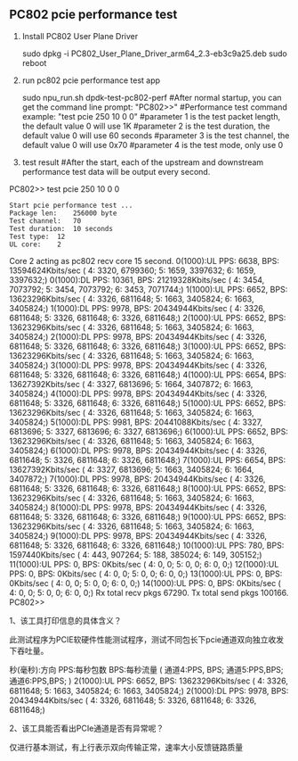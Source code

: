 ##	PC802 pcie performance test

1. Install PC802 User Plane Driver

	sudo dpkg -i PC802_User_Plane_Driver_arm64_2.3-eb3c9a25.deb
	sudo reboot

2. run pc802 pcie performance test app

	sudo npu_run.sh dpdk-test-pc802-perf
	#After normal startup, you can get the command line prompt: "PC802>>"
	#Performance test command example: "test pcie 250 10 0 0"
    #parameter 1 is the test packet length, the default value 0 will use 1K
    #parameter 2 is the test duration, the default value 0 will use 60 seconds
    #parameter 3 is the test channel, the default value 0 will use 0x70
    #parameter 4 is the test mode, only use 0

3. test result
	#After the start, each of the upstream and downstream performance test data will be output every second.

PC802>> test pcie 250 10 0 0

	Start pcie performance test ...
	Package len:	256000 byte
	Test channel:	70
	Test duration:	10 seconds
	Test type:	12
	UL core:	2


Core 2 acting as pc802 recv core 15 second.
0(1000):UL PPS: 6638, BPS: 13594624Kbits/sec ( 4: 3320, 6799360; 5: 1659, 3397632; 6: 1659, 3397632;)
0(1000):DL PPS: 10361, BPS: 21219328Kbits/sec ( 4: 3454, 7073792; 5: 3454, 7073792; 6: 3453, 7071744;)
1(1000):UL PPS: 6652, BPS: 13623296Kbits/sec ( 4: 3326, 6811648; 5: 1663, 3405824; 6: 1663, 3405824;)
1(1000):DL PPS: 9978, BPS: 20434944Kbits/sec ( 4: 3326, 6811648; 5: 3326, 6811648; 6: 3326, 6811648;)
2(1000):UL PPS: 6652, BPS: 13623296Kbits/sec ( 4: 3326, 6811648; 5: 1663, 3405824; 6: 1663, 3405824;)
2(1000):DL PPS: 9978, BPS: 20434944Kbits/sec ( 4: 3326, 6811648; 5: 3326, 6811648; 6: 3326, 6811648;)
3(1000):UL PPS: 6652, BPS: 13623296Kbits/sec ( 4: 3326, 6811648; 5: 1663, 3405824; 6: 1663, 3405824;)
3(1000):DL PPS: 9978, BPS: 20434944Kbits/sec ( 4: 3326, 6811648; 5: 3326, 6811648; 6: 3326, 6811648;)
4(1000):UL PPS: 6654, BPS: 13627392Kbits/sec ( 4: 3327, 6813696; 5: 1664, 3407872; 6: 1663, 3405824;)
4(1000):DL PPS: 9978, BPS: 20434944Kbits/sec ( 4: 3326, 6811648; 5: 3326, 6811648; 6: 3326, 6811648;)
5(1000):UL PPS: 6652, BPS: 13623296Kbits/sec ( 4: 3326, 6811648; 5: 1663, 3405824; 6: 1663, 3405824;)
5(1000):DL PPS: 9981, BPS: 20441088Kbits/sec ( 4: 3327, 6813696; 5: 3327, 6813696; 6: 3327, 6813696;)
6(1000):UL PPS: 6652, BPS: 13623296Kbits/sec ( 4: 3326, 6811648; 5: 1663, 3405824; 6: 1663, 3405824;)
6(1000):DL PPS: 9978, BPS: 20434944Kbits/sec ( 4: 3326, 6811648; 5: 3326, 6811648; 6: 3326, 6811648;)
7(1000):UL PPS: 6654, BPS: 13627392Kbits/sec ( 4: 3327, 6813696; 5: 1663, 3405824; 6: 1664, 3407872;)
7(1000):DL PPS: 9978, BPS: 20434944Kbits/sec ( 4: 3326, 6811648; 5: 3326, 6811648; 6: 3326, 6811648;)
8(1000):UL PPS: 6652, BPS: 13623296Kbits/sec ( 4: 3326, 6811648; 5: 1663, 3405824; 6: 1663, 3405824;)
8(1000):DL PPS: 9978, BPS: 20434944Kbits/sec ( 4: 3326, 6811648; 5: 3326, 6811648; 6: 3326, 6811648;)
9(1000):UL PPS: 6652, BPS: 13623296Kbits/sec ( 4: 3326, 6811648; 5: 1663, 3405824; 6: 1663, 3405824;)
9(1000):DL PPS: 9978, BPS: 20434944Kbits/sec ( 4: 3326, 6811648; 5: 3326, 6811648; 6: 3326, 6811648;)
10(1000):UL PPS: 780, BPS: 1597440Kbits/sec ( 4: 443, 907264; 5: 188, 385024; 6: 149, 305152;)
11(1000):UL PPS: 0, BPS: 0Kbits/sec ( 4: 0, 0; 5: 0, 0; 6: 0, 0;)
12(1000):UL PPS: 0, BPS: 0Kbits/sec ( 4: 0, 0; 5: 0, 0; 6: 0, 0;)
13(1000):UL PPS: 0, BPS: 0Kbits/sec ( 4: 0, 0; 5: 0, 0; 6: 0, 0;)
14(1000):UL PPS: 0, BPS: 0Kbits/sec ( 4: 0, 0; 5: 0, 0; 6: 0, 0;)
Rx total recv pkgs 67290.
Tx total send pkgs 100166.
PC802>>



1、该工具打印信息的具体含义？

此测试程序为PCIE软硬件性能测试程序，测试不同包长下pcie通道双向独立收发下吞吐量。

秒(毫秒):方向 PPS:每秒包数    BPS:每秒流量    ( 通道4:PPS, BPS;    通道5:PPS,BPS;    通道6:PPS,BPS;  )
2(1000):UL PPS: 6652, BPS: 13623296Kbits/sec ( 4: 3326, 6811648; 5: 1663, 3405824; 6: 1663, 3405824;)
2(1000):DL PPS: 9978, BPS: 20434944Kbits/sec ( 4: 3326, 6811648; 5: 3326, 6811648; 6: 3326, 6811648;)

2、该工具能否看出PCIe通道是否有异常呢？

仅进行基本测试，有上行表示双向传输正常，速率大小反馈链路质量
